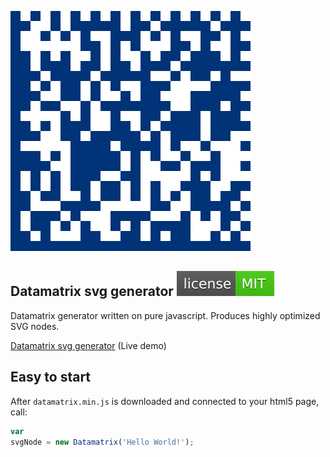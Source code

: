 ![SVG Datamatrix Generator](img/datamatrix.svg)

## Datamatrix svg generator [![LICENSE](img/license.svg)](/LICENSE)
Datamatrix generator written on pure javascript. Produces highly optimized SVG nodes.

[Datamatrix svg generator](https://datalog.github.io/demo/Datamatrix-svg/) (Live demo)

## Easy to start
After `datamatrix.min.js` is downloaded and connected to your html5 page, call:
```javascript
var
svgNode = new Datamatrix('Hello World!');
```
